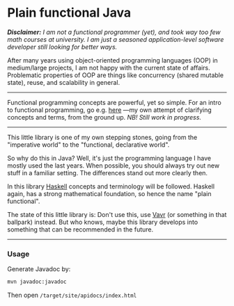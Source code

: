 # Plain functional Java

_**Disclaimer:**
I am not a functional programmer (yet), and took way too few math courses at university.
I am just a seasoned application-level software developer still looking for better ways._

After many years using object-oriented programming languages (OOP) in medium/large projects,
I am not happy with the current state of affairs.
Problematic properties of OOP are things like concurrency (shared mutable state), reuse, and scalability in general.

---

Functional programming concepts are powerful, yet so simple.
For an intro to functional programming, go e.g. [here](https://functionalprogramming.now.sh/1-functions-and-values.html) &mdash;my own attempt of clarifying concepts and terms, from the ground up.
_NB! Still work in progress._

---

This little library is one of my own stepping stones, going from the "imperative world" to the "functional, declarative world".

So why do this in Java?
Well, it's just the programming language I have mostly used the last years.
When possible, you should always try out new stuff in a familiar setting.
The differences stand out more clearly then.

In this library [Haskell](https://www.haskell.org) concepts and terminology will be followed.
Haskell again, has a strong mathematical foundation,
so hence the name "plain functional".

The state of this little library is:
Don't use this, use [Vavr](https://www.vavr.io) (or something in that ballpark) instead.
But who knows, maybe this library develops into something that can be recommended in the future.

---

### Usage

Generate Javadoc by:
```cmd
mvn javadoc:javadoc
```
Then open `/target/site/apidocs/index.html`
